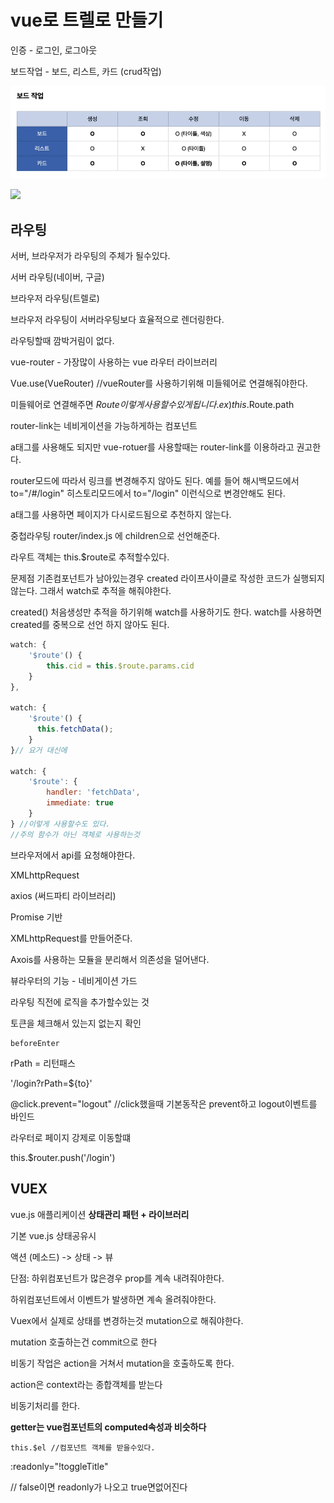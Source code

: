 # vue로 트렐로 만들기

인증 - 로그인, 로그아웃

보드작업 - 보드, 리스트, 카드 (crud작업)

![](img\board.png)

![](C:\Users\윤선지\Desktop\vue\img\flow.png)



## 라우팅

서버, 브라우저가 라우팅의 주체가 될수있다.

서버 라우팅(네이버, 구글)

브라우저 라우팅(트렐로)

브라우저 라우팅이 서버라우팅보다 효율적으로 렌더링한다. 

라우팅할때 깜박거림이 없다. 



vue-router - 가장많이 사용하는 vue 라우터 라이브러리

Vue.use(VueRouter) //vueRouter를 사용하기위해 미들웨어로 연결해줘야한다.

미들웨어로 연결해주면 $Route이렇게 사용할수 있게 됩니다. ex) this.$Route.path



router-link는 네비게이션을 가능하게하는 컴포넌트

a태그를 사용해도 되지만 vue-rotuer를 사용할때는 router-link를 이용하라고 권고한다. 

router모드에 따라서 링크를 변경해주지 않아도 된다. 
예를 들어 해시백모드에서 to="/#/login" 
히스토리모드에서 to="/login" 이런식으로 변경안해도 된다.

a태그를 사용하면 페이지가 다시로드됨으로 추천하지 않는다.

중첩라우팅 router/index.js 에 children으로 선언해준다.



라우트 객체는 this.$route로 추적할수있다.



문제점
기존컴포넌트가 남아있는경우 created 라이프사이클로 작성한 코드가 실행되지 않는다. 
그래서 watch로 추적을 해줘야한다.

created() 처음생성만 추적을 하기위해 watch를 사용하기도 한다.
watch를 사용하면 created를 중복으로 선언 하지 않아도 된다.

```js
watch: {
    '$route'() {
    	this.cid = this.$route.params.cid
    }
},

watch: {  
	'$route'() {
      this.fetchData();
    }
}// 요거 대신에

watch: {
    '$route': {
        handler: 'fetchData',
        immediate: true
    }
} //이렇게 사용할수도 있다.
//주의 함수가 아닌 객체로 사용하는것
```



브라우저에서 api를 요청해야한다.

XMLhttpRequest 


axios (써드파티 라이브러리)

Promise 기반 

XMLhttpRequest를 만들어준다. 



Axois를 사용하는 모듈을 분리해서 의존성을 덜어낸다.



뷰라우터의 기능 - 네비게이션 가드  

라우팅 직전에 로직을 추가할수있는 것

토큰을 체크해서 있는지 없는지 확인 

```
beforeEnter 
```



rPath = 리턴패스 

'/login?rPath=${to}'



@click.prevent="logout" //click했을때 기본동작은 prevent하고 logout이벤트를 바인드



라우터로 페이지 강제로 이동할떄 

this.$router.push('/login')



## VUEX

vue.js 애플리케이션 **상태관리 패턴 + 라이브러리**

 

기본 vue.js 상태공유시 

액션 (메소드) -> 상태 -> 뷰

단점: 하위컴포넌트가 많은경우 prop를 계속 내려줘야한다. 

하위컴포넌트에서 이벤트가 발생하면 계속 올려줘야한다. 



Vuex에서 실제로 상태를 변경하는것 mutation으로 해줘야한다.

mutation 호출하는건 commit으로 한다



비동기 작업은 action을 거쳐서 mutation을 호출하도록 한다.

action은 context라는 종합객체를 받는다

비동기처리를 한다.

**getter는 vue컴포넌트의 computed속성과 비슷하다**



```
this.$el //컴포넌트 객체를 받을수있다.
```



:readonly="!toggleTitle"

// false이면 readonly가 나오고 true면없어진다
